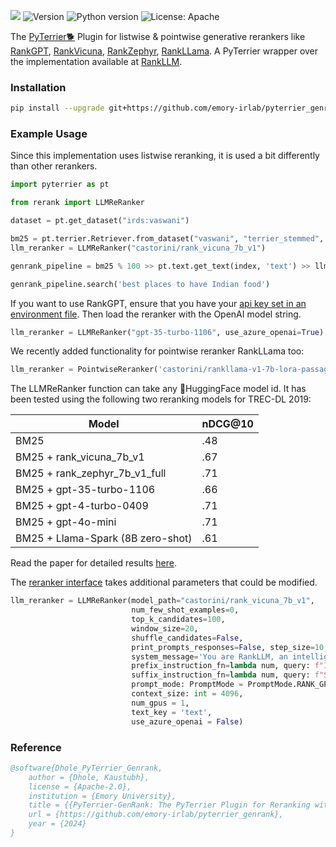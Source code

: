 
![](https://img.shields.io/badge/PRs-welcome-brightgreen)
<img src="https://img.shields.io/badge/Version-1.0-lightblue.svg" alt="Version">
![Python version](https://img.shields.io/badge/lang-python-important)
![License: Apache](https://img.shields.io/badge/License-Apache2.0-yellow.svg)

The [PyTerrier🐕](https://github.com/terrier-org/pyterrier) Plugin for listwise & pointwise generative rerankers
like [RankGPT](https://aclanthology.org/2023.emnlp-main.923/), [RankVicuna](https://arxiv.org/abs/2309.15088), [RankZephyr](https://arxiv.org/abs/2312.02724), [RankLLama](https://arxiv.org/abs/2310.08319). A PyTerrier wrapper over the implementation available
at [RankLLM](https://github.com/castorini/rank_llm). 

### Installation

```bash
pip install --upgrade git+https://github.com/emory-irlab/pyterrier_genrank.git
```

### Example Usage

Since this implementation uses listwise reranking, it is used a bit differently than other rerankers.

```python
import pyterrier as pt

from rerank import LLMReRanker

dataset = pt.get_dataset("irds:vaswani")

bm25 = pt.terrier.Retriever.from_dataset("vaswani", "terrier_stemmed", wmodel="BM25")
llm_reranker = LLMReRanker("castorini/rank_vicuna_7b_v1")

genrank_pipeline = bm25 % 100 >> pt.text.get_text(index, 'text') >> llm_reranker

genrank_pipeline.search('best places to have Indian food')
```

If you want to use RankGPT, ensure that you have your [api key set in an environment file](rerank/api_keys.py). Then load the reranker with the OpenAI model string.
```python
llm_reranker = LLMReRanker("gpt-35-turbo-1106", use_azure_openai=True)
```

We recently added functionality for pointwise reranker RankLLama too:
```python
llm_reranker = PointwiseReranker('castorini/rankllama-v1-7b-lora-passage')
```

The LLMReRanker function can take any 🤗HuggingFace model id. It has been tested using the following two reranking models
for TREC-DL 2019:

| Model                                   | nDCG@10 |
|-----------------------------------------|---------|
| BM25                                    | .48     |
| BM25 + rank_vicuna_7b_v1                | .67     |
| BM25 + rank_zephyr_7b_v1_full           | .71     |
| BM25 + gpt-35-turbo-1106                | .66     |
| BM25 + gpt-4-turbo-0409                 | .71     |
| BM25 + gpt-4o-mini                      | .71     |
| BM25 + Llama-Spark (8B zero-shot)       | .61     |

Read the paper for detailed results [here](PyTerrier_GenRank_Paper.pdf). 


The [reranker interface](rerank/__init__.py) takes additional parameters that could be modified.

```python
llm_reranker = LLMReRanker(model_path="castorini/rank_vicuna_7b_v1", 
                           num_few_shot_examples=0,
                           top_k_candidates=100,
                           window_size=20,
                           shuffle_candidates=False,
                           print_prompts_responses=False, step_size=10, variable_passages=True,
                           system_message='You are RankLLM, an intelligent assistant that can rank passages based on their relevancy to the query.',
                           prefix_instruction_fn=lambda num, query: f"I will provide you with {num} passages, each indicated by number identifier []. \nRank the passages based on their relevance to query: {query}.",
                           suffix_instruction_fn=lambda num, query: f"Search Query: {query}. \nRank the {num} passages above. You should rank them based on their relevance to the search query. The passages should be listed in descending order using identifiers. The most relevant passages should be listed first. The output format should be [] > [], e.g., [1] > [2]. Only response the ranking results, do not say any word or explain.",
                           prompt_mode: PromptMode = PromptMode.RANK_GPT,
                           context_size: int = 4096,
                           num_gpus = 1,
                           text_key = 'text',
                           use_azure_openai = False)
```

### Reference
```bibtex
@software{Dhole_PyTerrier_Genrank,
    author = {Dhole, Kaustubh},
    license = {Apache-2.0},
    institution = {Emory University},
    title = {{PyTerrier-GenRank: The PyTerrier Plugin for Reranking with Large Language Models}},
    url = {https://github.com/emory-irlab/pyterrier_genrank},
    year = {2024}
}
```
